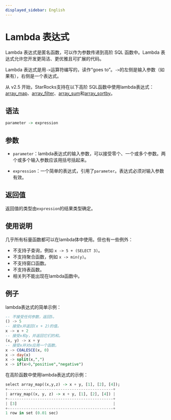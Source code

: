 ```yaml
---
displayed_sidebar: English
---
```


# Lambda 表达式

Lambda 表达式是匿名函数，可以作为参数传递到高阶 SQL 函数中。Lambda 表达式允许您开发更简洁、更优雅且可扩展的代码。

Lambda 表达式是用`->`运算符编写的，读作“goes to”。`->`的左侧是输入参数（如果有），右侧是一个表达式。

从 v2.5 开始，StarRocks支持在以下高阶 SQL函数中使用lambda表达式：[array_map](./array-functions/array_map.md)、[array_filter](./array-functions/array_filter.md)、[array_sum](./array-functions/array_sum.md)和[array_sortby](./array-functions/array_sortby.md)。

## 语法

```Haskell
parameter -> expression
```

## 参数

- `parameter`：lambda表达式的输入参数，可以接受零个、一个或多个参数。两个或多个输入参数应该用括号括起来。

- `expression`：一个简单的表达式，引用了`parameter`。表达式必须对输入参数有效。

## 返回值

返回值的类型由`expression`的结果类型确定。

## 使用说明

几乎所有标量函数都可以在lambda体中使用。但也有一些例外：

- 不支持子查询，例如 `x -> 5 + (SELECT 3)`。
- 不支持聚合函数，例如 `x -> min(y)`。
- 不支持窗口函数。
- 不支持表函数。
- 相关列不能出现在lambda函数中。

## 例子

lambda表达式的简单示例：

```SQL
-- 不接受任何参数，返回5。
() -> 5    
-- 接受x并返回(x + 2)的值。
x -> x + 2 
-- 接受x和y，并返回它们的和。
(x, y) -> x + y 
-- 接受x并对x应用一个函数。
x -> COALESCE(x, 0)
x -> day(x)
x -> split(x,",")
x -> if(x>0,"positive","negative")
```

在高阶函数中使用lambda表达式的示例：

```Haskell
select array_map((x,y,z) -> x + y, [1], [2], [4]);
+----------------------------------------------+
| array_map((x, y, z) -> x + y, [1], [2], [4]) |
+----------------------------------------------+
| [3]                                          |
+----------------------------------------------+
1 row in set (0.01 sec)